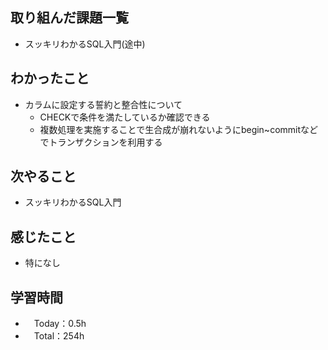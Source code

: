 ## 取り組んだ課題一覧
- スッキリわかるSQL入門(途中)

## わかったこと
- カラムに設定する誓約と整合性について
  - CHECKで条件を満たしているか確認できる
  - 複数処理を実施することで生合成が崩れないようにbegin~commitなどでトランザクションを利用する

## 次やること
- スッキリわかるSQL入門

## 感じたこと
- 特になし

## 学習時間
- 　Today：0.5h
- 　Total：254h